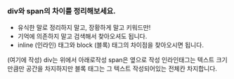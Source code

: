 ### div와 span의 차이를 정리해보세요.

- 유식한 말로 정리하지 말고, 장황하게 말고 키워드만!
- 기억에 의존하지 말고 검색해서 찾아오셔도 됩니다.
- inline (인라인) 태그와 block (블록) 태그의 차이점을 찾아오시면 됩니다.

(여기에 작성)
div는 위에서 아래로작성 span은 옆으로 작성
인라인태그는 텍스트 크기만큼만 공간을 차지하지만 블록 태그는 그 텍스트 작성되어있는 전체칸 차지합니다.

